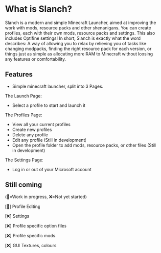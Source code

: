 # What is Slanch?
Slanch is a modern and simple Minecraft Launcher, aimed at improving the work with mods, resource packs and other shenanigans. You can create profiles, each with their own mods, resource packs and settings. This also includes Optifine settings!
In short, Slanch is exactly what the word describes: A way of allowing you to relax by relieving you of tasks like changing modpacks, finding the right resource pack for each version, or things just as simple as allocating more RAM to Minecraft without loosing any features or comfortability.

## Features
- Simple minecraft launcher, split into 3 Pages.

The Launch Page:
- Select a profile to start and launch it

The Profiles Page:
- View all your current profiles
- Create new profiles
- Delete any profile
- Edit any profile (Still in development)
- Open the profile folder to add mods, resource packs, or other files (Still in development)

The Settings Page:
- Log in or out of your Microsoft account

## Still coming 
(:hammer:=Work in progress, :x:=Not yet started)

[🔨] Profile Editing

[:x:] Settings

[:x:] Profile specific option files

[:x:] Profile specific mods

[:x:] GUI Textures, colours
